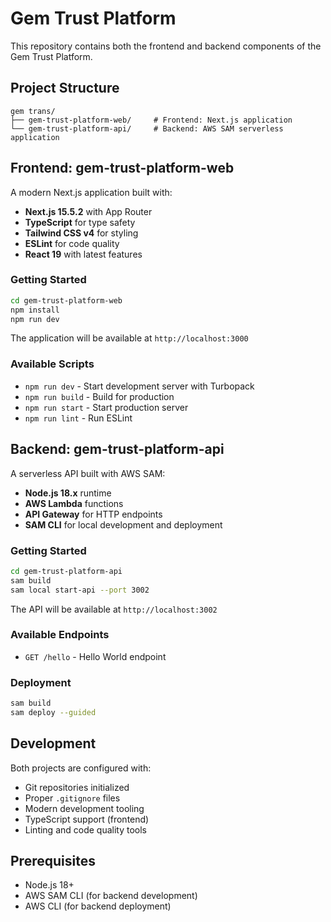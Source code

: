 # Gem Trust Platform

This repository contains both the frontend and backend components of the Gem Trust Platform.

## Project Structure

```
gem trans/
├── gem-trust-platform-web/     # Frontend: Next.js application
└── gem-trust-platform-api/     # Backend: AWS SAM serverless application
```

## Frontend: gem-trust-platform-web

A modern Next.js application built with:
- **Next.js 15.5.2** with App Router
- **TypeScript** for type safety
- **Tailwind CSS v4** for styling
- **ESLint** for code quality
- **React 19** with latest features

### Getting Started

```bash
cd gem-trust-platform-web
npm install
npm run dev
```

The application will be available at `http://localhost:3000`

### Available Scripts

- `npm run dev` - Start development server with Turbopack
- `npm run build` - Build for production
- `npm run start` - Start production server
- `npm run lint` - Run ESLint

## Backend: gem-trust-platform-api

A serverless API built with AWS SAM:
- **Node.js 18.x** runtime
- **AWS Lambda** functions
- **API Gateway** for HTTP endpoints
- **SAM CLI** for local development and deployment

### Getting Started

```bash
cd gem-trust-platform-api
sam build
sam local start-api --port 3002
```

The API will be available at `http://localhost:3002`

### Available Endpoints

- `GET /hello` - Hello World endpoint

### Deployment

```bash
sam build
sam deploy --guided
```

## Development

Both projects are configured with:
- Git repositories initialized
- Proper `.gitignore` files
- Modern development tooling
- TypeScript support (frontend)
- Linting and code quality tools

## Prerequisites

- Node.js 18+ 
- AWS SAM CLI (for backend development)
- AWS CLI (for backend deployment)
